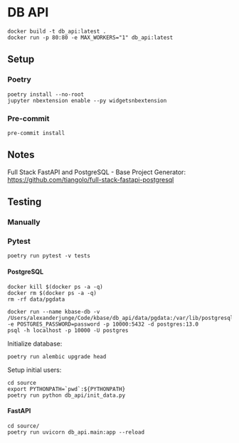 # DB API

```
docker build -t db_api:latest .
docker run -p 80:80 -e MAX_WORKERS="1" db_api:latest
```

## Setup

### Poetry

```
poetry install --no-root
jupyter nbextension enable --py widgetsnbextension
```

### Pre-commit

```
pre-commit install
```

## Notes

Full Stack FastAPI and PostgreSQL - Base Project Generator:
https://github.com/tiangolo/full-stack-fastapi-postgresql

## Testing

### Manually

### Pytest

```
poetry run pytest -v tests
```

#### PostgreSQL

```
docker kill $(docker ps -a -q)
docker rm $(docker ps -a -q)
rm -rf data/pgdata

docker run --name kbase-db -v /Users/alexanderjunge/Code/kbase/db_api/data/pgdata:/var/lib/postgresql/data -e POSTGRES_PASSWORD=password -p 10000:5432 -d postgres:13.0
psql -h localhost -p 10000 -U postgres
```

Initialize database:

```
poetry run alembic upgrade head
```

Setup initial users:

```
cd source
export PYTHONPATH=`pwd`:${PYTHONPATH}
poetry run python db_api/init_data.py
```

#### FastAPI

```
cd source/
poetry run uvicorn db_api.main:app --reload
```
